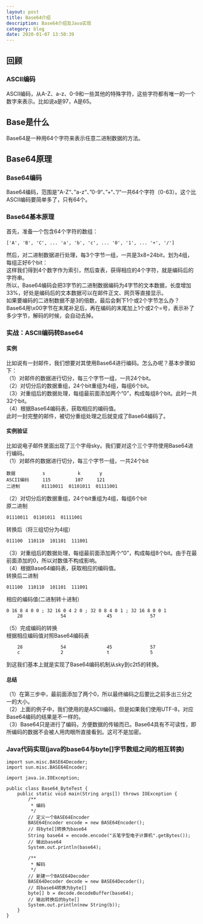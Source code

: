 ```yaml
---
layout: post
title: Base64介绍
description: Base64介绍及Java实现
category: blog
date: 2020-01-07 13:50:39
---
```


## 回顾

### ASCII编码
ASCII编码，从A-Z、a-z、0-9和一些其他的特殊字符，这些字符都有唯一的一个数字来表示。比如说a是97，A是65。

## Base是什么
Base64是一种用64个字符来表示任意二进制数据的方法。

## Base64原理

### Base64编码
Base64编码，范围是”A-Z“、”a-z“、”0-9“、”+“、”/“一共64个字符（0-63）。这个比ASCII编码要简单多了，只有64个。

### Base64基本原理
首先，准备一个包含64个字符的数组： 
 
    ['A', 'B', 'C', ... 'a', 'b', 'c', ... '0', '1', ... '+', '/']

然后，对二进制数据进行处理，每3个字节一组，一共是3x8=24bit，划为4组，每组正好6个bit：  
这样我们得到4个数字作为索引，然后查表，获得相应的4个字符，就是编码后的字符串。   
所以，Base64编码会把3字节的二进制数据编码为4字节的文本数据，长度增加33%，好处是编码后的文本数据可以在邮件正文、网页等直接显示。  
如果要编码的二进制数据不是3的倍数，最后会剩下1个或2个字节怎么办？Base64用\x00字节在末尾补足后，再在编码的末尾加上1个或2个=号，表示补了多少字节，解码的时候，会自动去掉。  

### 实战：ASCII编码转Base64

#### 实例
比如说有一封邮件，我们想要对其使用Base64进行编码。怎么办呢？基本步骤如下：  
（1）对邮件的数据进行切分，每三个字节一组，一共24个bit。  
（2）对切分后的数据重组，24个bit重组为4组，每组6个bit。  
（3）对重组后的数据处理，每组最前面添加两个“0”，构成每组8个bit。此时一共32个bit。  
（4）根据Base64编码表，获取相应的编码值。  
此时一封完整的邮件，被切分重组处理之后就变成了Base64编码了。  

#### 实例验证
比如说电子邮件里面出现了三个字母sky。我们要对这个三个字符使用Base64进行编码。  
（1）对邮件的数据进行切分，每三个字节一组，一共24个bit  
```
数据          s            k       y
ASCII编码     115         107     121
二进制        01110011  01101011  01111001
```
    
（2）对切分后的数据重组，24个bit重组为4组，每组6个bit  
原二进制
```
01110011  01101011  01111001
```
转换后（将三组切分为4组）
```
011100  110110  101101  111001
```
（3）对重组后的数据处理，每组最前面添加两个“0”，构成每组8个bit。由于在最前面添加的0，所以对数值不构成影响。  
（4）根据Base64编码表，获取相应的编码值。  
转换后二进制  
```
011100  110110  101101  111001
```
相应的编码值(二进制转十进制）  
```
0 16 8 4 0 0 ; 32 16 0 4 2 0 ; 32 0 8 4 0 1 ; 32 16 8 0 0 1 
    28              54               45              57
```
（5）完成编码的转换  
根据相应编码值对照Base64编码表
```
    28              54               45              57
    c               2                t               5
```

到这我们基本上就是实现了Base64编码机制从sky到c2t5的转换。

#### 总结
（1）在第三步中，最前面添加了两个0，所以最终编码之后要比之前多出三分之一的大小。  
（2）上面的例子中，我们使用的是ASCII编码，但是如果我们使用UTF-8，对应Base64编码的结果是不一样的。   
（3）Base64只是进行了编码，方便数据的传输而已。Base64具有不可读性，即所编码的数据不会被人用肉眼所直接看到。这可不是加密。  

### Java代码实现(java的base64与byte[]字节数组之间的相互转换)
```
import sun.misc.BASE64Decoder;
import sun.misc.BASE64Encoder;

import java.io.IOException;

public class Base64_ByteTest {
    public static void main(String args[]) throws IOException {
        /**
         * 编码
         */
        // 定义一个BASE64Encoder
        BASE64Encoder encode = new BASE64Encoder();
        // 将byte[]转换为base64
        String base64 = encode.encode("五笔字型电子计算机".getBytes());
        // 输出base64
        System.out.println(base64);

        /**
         * 解码
         */
        // 新建一个BASE64Decoder
        BASE64Decoder decode = new BASE64Decoder();
        // 将base64转换为byte[]
        byte[] b = decode.decodeBuffer(base64);
        // 输出转换后的byte[]
        System.out.println(new String(b));
    }
}
```




































































